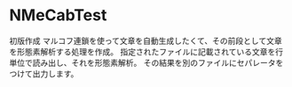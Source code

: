 # NMeCabTest
初版作成
マルコフ連鎖を使って文章を自動生成したくて、その前段として文章を形態素解析する処理を作成。
指定されたファイルに記載されている文章を行単位で読み出し、それを形態素解析。
その結果を別のファイルにセパレータをつけて出力します。
